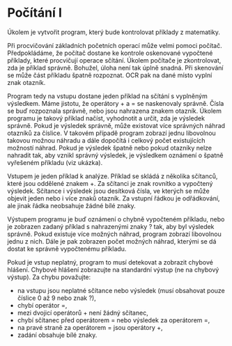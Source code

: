 # Počítání I

Úkolem je vytvořit program, který bude kontrolovat příklady z matematiky.

Při procvičování základních početních operací může velmi pomoci počítač. Předpokládáme, že počítač dostane ke kontrole oskenované vypočtené příklady, které procvičují operace sčítání. Úkolem počítače je zkontrolovat, zda je příklad správně. Bohužel, úloha není tak úplně snadná. Při skenování se může část příkladu špatně rozpoznat. OCR pak na dané místo vyplní znak otazník.

Program tedy na vstupu dostane jeden příklad na sčítání s vyplněným výsledkem. Máme jistotu, že operátory + a = se naskenovaly správně. Čísla se buď rozpoznala správně, nebo jsou nahrazena znakem otazník. Úkolem programu je takový příklad načíst, vyhodnotit a určit, zda je výsledek správně. Pokud je výsledek správně, může existovat více správných náhrad otazníků za číslice. V takovém případě program zobrazí jednu libovolnou takovou možnou náhradu a dále dopočítá i celkový počet existujících možností náhrad. Pokud je výsledek špatně nebo pokud otazníky nelze nahradit tak, aby vznikl správný výsledek, je výsledkem oznámení o špatně vyřešeném příkladu (viz ukázka).

Vstupem je jeden příklad k analýze. Příklad se skládá z několika sčítanců, které jsou oddělené znakem +. Za sčítanci je znak rovnítko a vypočtený výsledek. Sčítance i výsledek jsou desítková čísla, ve kterých se může objevit jeden nebo i více znaků otazník. Za vstupní řádkou je odřádkování, ale jinak řádka neobsahuje žádné bílé znaky.

Výstupem programu je buď oznámení o chybně vypočteném příkladu, nebo je zobrazen zadaný příklad s nahrazenými znaky ? tak, aby byl výsledek správně. Pokud existuje více možných náhrad, program zobrazí libovolnou jednu z nich. Dále je pak zobrazen počet možných náhrad, kterými se dá dostat ke správně vypočtenému příkladu.

Pokud je vstup neplatný, program to musí detekovat a zobrazit chybové hlášení. Chybové hlášení zobrazujte na standardní výstup (ne na chybový výstup). Za chybu považujte:

* na vstupu jsou neplatné sčítance nebo výsledek (musí obsahovat pouze číslice 0 až 9 nebo znak ?),
* chybí operátor =,
* mezi dvojicí operátorů + není žádný sčítanec,
* chybí sčítanec před operátorem = nebo výsledek za operátorem =,
* na pravé straně za operátorem = jsou operátory +,
* zadání obsahuje bílé znaky.